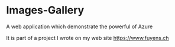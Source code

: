 # Images-Gallery
A web application which demonstrate the powerful of Azure

It is part of a project I wrote on my web site https://www.fuyens.ch
